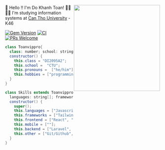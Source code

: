 <img
height="280"
width="280"
align="right"
src="https://camo.githubusercontent.com/62da68eb62b1e5f175f7d1f0191dd89a653d7908feb22d37d4a0ab07365d6791/68747470733a2f2f6d656469612e67697068792e636f6d2f6d656469612f4d3967624264396e6244724f5475314d71782f67697068792e676966"
/>
👋 Hello !! I'm Do Khanh Toan! 🙏🏻     
👨‍🎓 I'm studying information systems at [Can Tho University](https://www.ctu.edu.vn/) - K46    

[![Gem Version](https://badge.fury.io/rb/colorls.svg)]() 
[![CI](https://github.com/athityakumar/colorls/actions/workflows/ruby.yml/badge.svg)]() 
[![PRs Welcome](https://img.shields.io/badge/PRs-welcome-brightgreen.svg?style=shields)]() 

```java
class Toanvippro{
  class: number; school: string; pronouns:string[]; hobbies: string[]; 
  constructor() {
    this.class = "DI2095A2";
    this.school =  "CTU";
    this.pronouns =  ["he/him"];
    this.hobbies = ["programming", "music", "youtube"]
  }
}

class Skills extends Toanvippro {
  languages: string[]; frameworks: string[]; frontend: string[]; backend: string[]; mobile: sintrg[], other: string[]
  constructor() {
    super();
    this.languages = ["Javascript", "TypeScript", "SQL", "PHP"];
    this.frameworks = ["TailwindCSS", "Bootstrap"];
    this.frontend = ["React", "HTML/CSS"];
    this.mobile = [""];
    this.backend = ["Laravel", "MySQL"];
    this.other = ["Git/Github", "npm"]
  }
}

```
